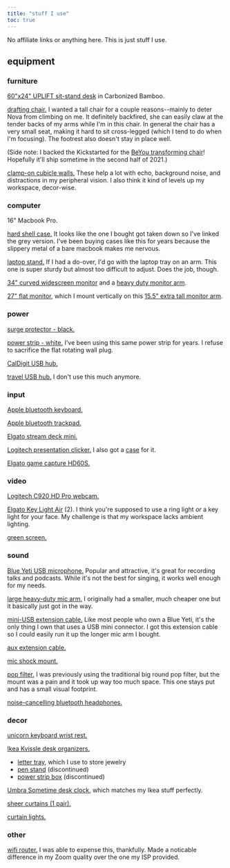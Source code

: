 ```yaml
---
title: "stuff I use"
toc: true
---
```


No affiliate links or anything here. This is just stuff I use.

## equipment

### furniture

[60"x24" UPLIFT sit-stand desk](https://www.upliftdesk.com/uplift-v2-24-deep-standing-desk/) in Carbonized Bamboo.

[drafting chair.](https://www.amazon.com/Flash-Furniture-Mid-Back-Ergonomic-Adjustable/dp/B07XC8HB8W/)
I wanted a tall chair for a couple reasons--mainly to deter Nova from climbing on me.
It definitely backfired, she can easily claw at the tender backs of my arms while I'm in this chair.
In general the chair has a very small seat, making it hard to sit cross-legged (which I tend to do when I'm focusing).
The footrest also doesn't stay in place well.

(Side note: I backed the Kickstarted for the [BeYou transforming chair](https://www.kickstarter.com/projects/bravotribe/beyou-the-transforming-chair-with-10-ways-you-can-sit)! Hopefully it'll ship sometime in the second half of 2021.)

[clamp-on cubicle walls.](https://www.amazon.com/gp/product/B07ZHPCBWX/)
These help a lot with echo, background noise, and distractions in my peripheral vision.
I also think it kind of levels up my workspace, decor-wise.

### computer

16" Macbook Pro.

[hard shell case.](https://www.amazon.com/Kuzy-MacBook-Release-A2141-Plastic/dp/B08378KKH9)
It looks like the one I bought got taken down so I've linked the grey version.
I've been buying cases like this for years because the slippery metal of a bare macbook makes me nervous.

[laptop stand.](https://www.amazon.com/gp/product/B07YDFQ6T5/)
If I had a do-over, I'd go with the laptop tray on an arm.
This one is super sturdy but almost too difficult to adjust.
Does the job, though.

[34" curved widescreen monitor](https://www.amazon.com/gp/product/B07YQ5M7Q6/) and a [heavy duty monitor arm](https://www.amazon.com/gp/product/B07NH9TDHC/).

[27" flat monitor](https://www.amazon.com/LG-27UK850-W-Monitor-Connectivity-FreeSync/dp/B078GVTD9N/), which I mount vertically on this [15.5" extra tall monitor arm](https://www.amazon.com/gp/product/B0155LJATK/).

### power

[surge protector - black.](https://www.target.com/p/general-electric-ultra-pro-10-outlet-2-usb-4--39--cord-sur-protector/-/A-78324748)

[power strip - white.](https://www.amazon.com/gp/product/B000JJI6XA/)
I've been using this same power strip for years.
I refuse to sacrifice the flat rotating wall plug.

[CalDigit USB hub.](https://www.caldigit.com/ts3-plus/)

[travel USB hub.](https://www.amazon.com/gp/product/B07FX2LW35/)
I don't use this much anymore.

### input 

[Apple bluetooth keyboard.](https://www.apple.com/shop/product/MLA22LL/A/magic-keyboard-us-english)

[Apple bluetooth trackpad.](https://www.apple.com/shop/product/MRMF2/magic-trackpad-2-space-gray)

[Elgato stream deck mini.](https://www.elgato.com/en/gaming/stream-deck-mini)

[Logitech presentation clicker.](https://www.amazon.com/gp/product/B07CC7DMX8/)
I also got a [case](https://www.amazon.com/gp/product/B07RWB2ML3/) for it.

[Elgato game capture HD60S.](https://www.elgato.com/en/gaming/game-capture-hd60-s)

### video

[Logitech C920 HD Pro webcam.](https://www.logitech.com/en-us/products/webcams/c920-pro-hd-webcam.960-000764.html)

[Elgato Key Light Air](https://www.elgato.com/en/gaming/key-light-air) (2).
I think you're supposed to use a ring light _or_ a key light for your face.
My challenge is that my workspace lacks ambient lighting.

[green screen.](https://www.amazon.com/gp/product/B00T53Q7EQ/)

### sound

[Blue Yeti USB microphone.](https://www.bluemic.com/en-us/products/yeti/)
Popular and attractive, it's great for recording talks and podcasts.
While it's not the best for singing, it works well enough for my needs.

[large heavy-duty mic arm.](https://www.amazon.com/gp/product/B07DHLSTLV/)
I originally had a smaller, much cheaper one but it basically just got in the way.

[mini-USB extension cable.](https://www.amazon.com/gp/product/B01MULDE2H/)
Like most people who own a Blue Yeti, it's the only thing I own that uses a USB mini connector.
I got this extension cable so I could easily run it up the longer mic arm I bought.

[aux extension cable.](https://www.amazon.com/gp/product/B01CNAUYBY/)

[mic shock mount.](https://www.amazon.com/gp/product/B01FQB3DD8/)

[pop filter.](https://www.amazon.com/gp/product/B081BTFTTK/)
I was previously using the traditional big round pop filter, but the mount was a pain and it took up way too much space.
This one stays put and has a small visual footprint.

[noise-cancelling bluetooth headphones.](https://www.amazon.com/gp/product/B07L5LPSQT/)

### decor

[unicorn keyboard wrist rest.](https://www.etsy.com/listing/644374930/unicorn-ergonomic-keyboard-wrist-rest-19)

[Ikea Kvissle desk organizers.](https://www.ikea.com/us/en/cat/kvissle-series-22580/)

- [letter tray](https://www.ikea.com/us/en/p/kvissle-letter-tray-white-70198031/), which I use to store jewelry
- [pen stand](https://en.ikea-club.org/item/10198029.html) (discontinued)
- [power strip box](https://en.ikea-club.org/item/30198028.html) (discontinued)

[Umbra Sometime desk clock](https://us.amazon.com/Umbra-Sometime-Modern-Clock-White/dp/B01ANF76T4), which matches my Ikea stuff perfectly.

[sheer curtains (1 pair).](https://www.ikea.com/us/en/p/matilda-sheer-curtains-1-pair-white-10111984/)

[curtain lights.](http://amazon.com/gp/product/B01LLSNG1E/)

### other

[wifi router.](https://www.amazon.com/gp/product/B079JD7F7G/)
I was able to expense this, thankfully.
Made a noticable difference in my Zoom quality over the one my ISP provided.

<!-- ## applications

### code

[VSCode.]()

[VSCode theme.]()

[GitKraken.]()

[iTerm2.]()

### streaming

[OBS.]()

[Snap Camera.]()

[Loopback.]()

### music

[GarageBand.]()

### other

[Notion.]()

[iStat Menus.]()

## services

[Krisp.ai.]()

[Otter.ai.]()

[Clockwise.]()

[Calendly.]()

[RescueTime.]()

[Notist.]() -->
